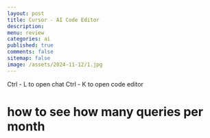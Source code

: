 ```yaml
---
layout: post
title: Cursor - AI Code Editor
description: 
menu: review
categories: ai
published: true 
comments: false     
sitemap: false
image: /assets/2024-11-12/1.jpg
---
```


<!-- [![alt text](/assets/2025-01-13/5.jpg "email"){:width="500px"}](/assets/2025-01-13/5.jpg)  -->


Ctrl - L to open chat
Ctrl - K to open code editor


# how to see how many queries per month 

